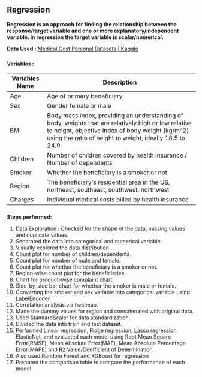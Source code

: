 ## Regression

**Regression is an approach for finding the relationship between the response/target variable and one or more explanatory/independent variable. In regression the target variable is scalar/numerical.**
 

**Data Used :** [Medical Cost Personal Datasets \| Kaggle](https://www.kaggle.com/mirichoi0218/insurance)
### 
**Variables :**

| **Variables Name** | **Description**                                                            |
|--------------------|----------------------------------------------------------------------------|
| Age                |  Age of primary beneficiary                                                |
| Sex                |  Gender female or male                                                     |
| BMI                |  Body mass index, providing an understanding of body, weights that are relatively high or low relative to height, objective index of body weight (kg/m^2) using the ratio of height to weight, ideally 18.5 to 24.9|
| Children           |  Number of children covered by health insurance / Number of dependents     |
| Smoker             |  Whether the beneficiary is a smoker or not                                |
| Region             |  The beneficiary's residential area in the US, northeast, southeast, southwest, northwest|
| Charges            |  Individual medical costs billed by health insurance                       |                                                                                                                                                                   
###
**Steps performed:**

1.  Data Exploration : Checked for the shape of the data, missing values and duplicate values.
2.  Separated the data into categorical and numerical variable.
3.  Visually explored the data distribution.
4.  Count plot for number of children/dependents.
5.  Count plot for number of male and female.
6.  Count plot for whether the beneficiary is a smoker or not.
7.  Region-wise count plot for the beneficiaries.
8.  Chart for product-wise complaint chart.
9.  Side-by-side bar chart for whether the smoker is male or female.
10. Converting the smoker and sex variable into categorical variable using LabelEncoder
11. Correlation analysis via heatmap.
12. Made the dummy values for region and concatenated with original data.
13. Used StandardScaler for data standardization.
14. Divided the data into train and test dataset.
15. Performed Linear regression, Ridge regression, Lasso regression, ElasticNet, and evaluated each model using Root Mean Square Error(RMSE), Mean Absolute Error(MAE), Mean Absolute Percentage Error(MAPE) and R2 Value/Coefficient of Determination.
16. Also used Random Forest and XGBoost for regression
17. Prepared the comparison table to compare the performance of each model.